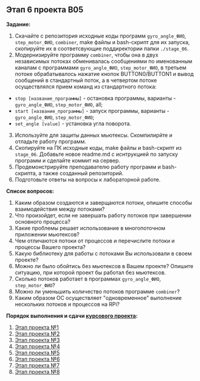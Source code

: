 ## Этап 6 проекта В05

__Задание:__  
1. Скачайте с репозитория исходные коды программ `gyro_angle_ФИО`, `step_motor_ФИО`, `combiner`, make файлы и bash-скрипт для их запуска, скопируйте их в соответсвующие поддиректории папки `./stage_06`.
2. Модернизируйте программу `combiner`, чтобы она в двух независимых потоках обменивалась сообщениями по именованным каналам с программами `gyro_angle_ФИО`, `step_motor_ФИО`, в третьем потоке обрабатывалось нажатие кнопок BUTTON0/BUTTON1 и вывод сообщений в стандартный поток, а в четвертом потоке осуществлялся прием команд из стандартного потока:
* `stop [название_программы]` - остановка программы, варианты - `gyro_angle_ФИО`, `step_motor_ФИО`, all;
* `start [название_программы]` - запуск программы, варианты - `gyro_angle_ФИО`, `step_motor_ФИО`;
* `set_angle [value]` - установка угла поворота.
3. Используйте для защиты данных мьютексы. Скомпилирйте и отладьте работу программ.
4. Скопируйте на ПК исходные коды, make файлы и bash-скрипт из `stage_06`. Добавьте новое readme.md с иснтрукцией по запуску программ и сделайте коммит на сервер.
5. Продемонстрируйте преподавателю работу программ и bash-скрипта, а также созданный репозиторий. 
6. Подготовьте ответы на вопросы к лабораторной работе.

__Список вопросов:__  
1. Каким образом создаются и заверщаются потоки, опишите способы взаимодействия между потоками?
2. Что произойдет, если не завершать работу потоков при завершении основного процесса?
3. Какие проблемы решает использование в многопоточном приложении мьютексов?
4. Чем отличаются потоки от процессов и перечислите потоки и процессы Вашего проекта?
5. Какую библиотеку для работы с потоками Вы использовали в своем проекте?
6. Можно ли было обойтись без мьютексов в Вашем проекте? Опишите ситуацию, при которой проект бы работал без мьютексов.
7. Сколько потоков работает в программах `gyro_angle_ФИО`, `step_motor_ФИО`?
8. Можно ли уменьшить количество потоков программе `combiner`?
9. Каким образом ОС осуществляет "одновременное" выполнение нескольких потоков и процессов на RPi?

__Порядок выполнения и сдачи [курсового проекта](var_05_task.md):__
1. [Этап проекта №1](var_05_stage_01.md)
2. [Этап проекта №2](var_05_stage_02.md)
3. [Этап проекта №3](var_05_stage_03.md)
4. [Этап проекта №4](var_05_stage_04.md)
5. [Этап проекта №5](var_05_stage_05.md)
6. [Этап проекта №6](var_05_stage_06.md)
7. [Этап проекта №7](var_05_stage_07.md)
8. [Этап проекта №8](var_05_stage_08.md)
